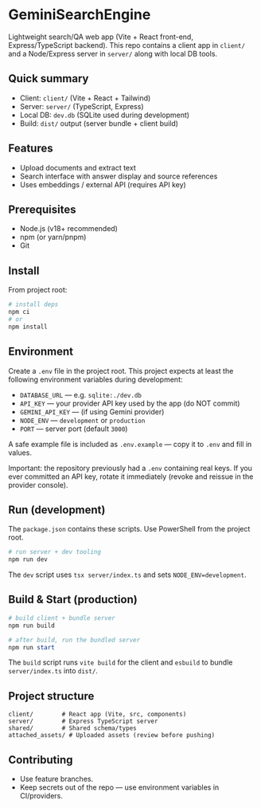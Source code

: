 # GeminiSearchEngine

Lightweight search/QA web app (Vite + React front-end, Express/TypeScript backend). This repo contains a client app in `client/` and a Node/Express server in `server/` along with local DB tools.

## Quick summary
- Client: `client/` (Vite + React + Tailwind)
- Server: `server/` (TypeScript, Express)
- Local DB: `dev.db` (SQLite used during development)
- Build: `dist/` output (server bundle + client build)

## Features
- Upload documents and extract text
- Search interface with answer display and source references
- Uses embeddings / external API (requires API key)

## Prerequisites
- Node.js (v18+ recommended)
- npm (or yarn/pnpm)
- Git

## Install
From project root:

```powershell
# install deps
npm ci
# or
npm install
```

## Environment
Create a `.env` file in the project root. This project expects at least the following environment variables during development:

- `DATABASE_URL` — e.g. `sqlite:./dev.db`
- `API_KEY` — your provider API key used by the app (do NOT commit)
- `GEMINI_API_KEY` — (if using Gemini provider)
- `NODE_ENV` — `development` or `production`
- `PORT` — server port (default `3000`)

A safe example file is included as `.env.example` — copy it to `.env` and fill in values.

Important: the repository previously had a `.env` containing real keys. If you ever committed an API key, rotate it immediately (revoke and reissue in the provider console).

## Run (development)
The `package.json` contains these scripts. Use PowerShell from the project root.

```powershell
# run server + dev tooling
npm run dev
```

The `dev` script uses `tsx server/index.ts` and sets `NODE_ENV=development`.

## Build & Start (production)
```powershell
# build client + bundle server
npm run build

# after build, run the bundled server
npm run start
```

The `build` script runs `vite build` for the client and `esbuild` to bundle `server/index.ts` into `dist/`.



## Project structure
```
client/        # React app (Vite, src, components)
server/        # Express TypeScript server
shared/        # Shared schema/types
attached_assets/ # Uploaded assets (review before pushing)
```

## Contributing
- Use feature branches.
- Keep secrets out of the repo — use environment variables in CI/providers.




